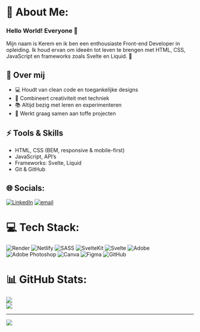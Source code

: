 # 💫 About Me:


### Hello World! Everyone 👋

Mijn naam is Kerem en ik ben een enthousiaste Front-end Developer in opleiding.
Ik houd ervan om ideeën tot leven te brengen met HTML, CSS, JavaScript en frameworks zoals Svelte en Liquid. 🚀

## 🌱 Over mij
- 💻 Houdt van clean code en toegankelijke designs
- 🎨 Combineert creativiteit met techniek
- 📚 Altijd bezig met leren en experimenteren
- 🤝 Werkt graag samen aan toffe projecten

## ⚡ Tools & Skills
- HTML, CSS (BEM, responsive & mobile-first)
- JavaScript, API’s
- Frameworks: Svelte, Liquid
- Git & GitHub


## 🌐 Socials:
[![LinkedIn](https://img.shields.io/badge/LinkedIn-%230077B5.svg?logo=linkedin&logoColor=white)](https://linkedin.com/in/https://www.linkedin.com/in/kerem-tutucu/) [![email](https://img.shields.io/badge/Email-D14836?logo=gmail&logoColor=white)](mailto:keremtutucu@gmail.com) 

# 💻 Tech Stack:
![Render](https://img.shields.io/badge/Render-%46E3B7.svg?style=flat&logo=render&logoColor=white) ![Netlify](https://img.shields.io/badge/netlify-%23000000.svg?style=flat&logo=netlify&logoColor=#00C7B7) ![SASS](https://img.shields.io/badge/SASS-hotpink.svg?style=flat&logo=SASS&logoColor=white) ![SvelteKit](https://img.shields.io/badge/sveltekit-%23ff3e00.svg?style=flat&logo=svelte&logoColor=white) ![Svelte](https://img.shields.io/badge/svelte-%23f1413d.svg?style=flat&logo=svelte&logoColor=white) ![Adobe](https://img.shields.io/badge/adobe-%23FF0000.svg?style=flat&logo=adobe&logoColor=white) ![Adobe Photoshop](https://img.shields.io/badge/adobe%20photoshop-%2331A8FF.svg?style=flat&logo=adobe%20photoshop&logoColor=white) ![Canva](https://img.shields.io/badge/Canva-%2300C4CC.svg?style=flat&logo=Canva&logoColor=white) ![Figma](https://img.shields.io/badge/figma-%23F24E1E.svg?style=flat&logo=figma&logoColor=white) ![GitHub](https://img.shields.io/badge/github-%23121011.svg?style=flat&logo=github&logoColor=white)
# 📊 GitHub Stats:
![](https://github-readme-stats.vercel.app/api?username=keremttc&theme=blue_navy&hide_border=false&include_all_commits=false&count_private=false)<br/>
![](https://nirzak-streak-stats.vercel.app/?user=keremttc&theme=blue_navy&hide_border=false)<br/>


---
[![](https://visitcount.itsvg.in/api?id=keremttc&icon=0&color=0)](https://visitcount.itsvg.in)

<!-- Proudly created with GPRM ( https://gprm.itsvg.in ) -->
